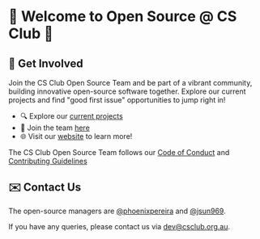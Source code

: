 # 👋 Welcome to Open Source @ CS Club 🦆

## 🚀 Get Involved

Join the CS Club Open Source Team and be part of a vibrant community, building innovative open-source software together. Explore our current projects and find "good first issue" opportunities to jump right in!

- 🔍 Explore our [current projects](https://github.com/orgs/compsci-adl/repositories)
- 🤝 Join the team [here](https://docs.google.com/forms/d/e/1FAIpQLSe2uvnn4qW95yJ7TzyDo7QMjzhkawvdERRDmeBLMwloi-nqjg/viewform?usp=sf_link)
- 🌐 Visit our [website](https://www.csclub.org.au) to learn more!

The CS Club Open Source Team follows our [Code of Conduct](https://github.com/compsci-adl/.github/blob/main/CODE_OF_CONDUCT.md) and [Contributing Guidelines](https://github.com/compsci-adl/.github/blob/main/CONTRIBUTING.md)

## ✉️ Contact Us

The open-source managers are [@phoenixpereira](https://github.com/phoenixpereira) and [@jsun969](https://github.com/jsun969).

If you have any queries, please contact us via [dev@csclub.org.au](mailto:dev@csclub.org.au).
